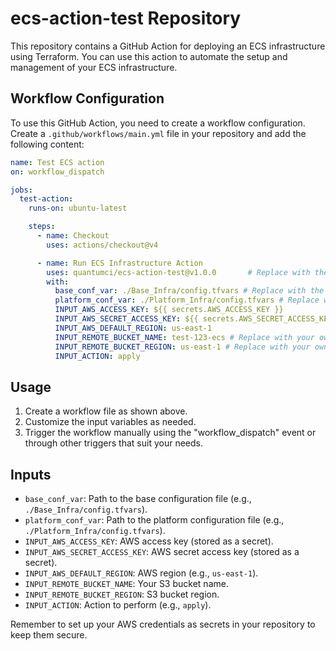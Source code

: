 
# ecs-action-test Repository

This repository contains a GitHub Action for deploying an ECS infrastructure using Terraform. You can use this action to automate the setup and management of your ECS infrastructure.

## Workflow Configuration

To use this GitHub Action, you need to create a workflow configuration. Create a `.github/workflows/main.yml` file in your repository and add the following content:

```yaml
name: Test ECS action
on: workflow_dispatch

jobs:
  test-action:
    runs-on: ubuntu-latest

    steps:
      - name: Checkout
        uses: actions/checkout@v4

      - name: Run ECS Infrastructure Action
        uses: quantumci/ecs-action-test@v1.0.0       # Replace with the correct GitHub Action reference, e.g., quantumci/ecs-action-test@v1.0.0
        with:
          base_conf_var: ./Base_Infra/config.tfvars # Replace with the correct path
          platform_conf_var: ./Platform_Infra/config.tfvars # Replace with the correct path
          INPUT_AWS_ACCESS_KEY: ${{ secrets.AWS_ACCESS_KEY }}
          INPUT_AWS_SECRET_ACCESS_KEY: ${{ secrets.AWS_SECRET_ACCESS_KEY }}
          INPUT_AWS_DEFAULT_REGION: us-east-1
          INPUT_REMOTE_BUCKET_NAME: test-123-ecs # Replace with your own S3 bucket name
          INPUT_REMOTE_BUCKET_REGION: us-east-1 # Replace with your own S3 bucket region
          INPUT_ACTION: apply
```


## Usage

1. Create a workflow file as shown above.
2. Customize the input variables as needed.
3. Trigger the workflow manually using the "workflow_dispatch" event or through other triggers that suit your needs.

## Inputs

- `base_conf_var`: Path to the base configuration file (e.g., `./Base_Infra/config.tfvars`).
- `platform_conf_var`: Path to the platform configuration file (e.g., `./Platform_Infra/config.tfvars`).
- `INPUT_AWS_ACCESS_KEY`: AWS access key (stored as a secret).
- `INPUT_AWS_SECRET_ACCESS_KEY`: AWS secret access key (stored as a secret).
- `INPUT_AWS_DEFAULT_REGION`: AWS region (e.g., `us-east-1`).
- `INPUT_REMOTE_BUCKET_NAME`: Your S3 bucket name.
- `INPUT_REMOTE_BUCKET_REGION`: S3 bucket region.
- `INPUT_ACTION`: Action to perform (e.g., `apply`).

Remember to set up your AWS credentials as secrets in your repository to keep them secure.
